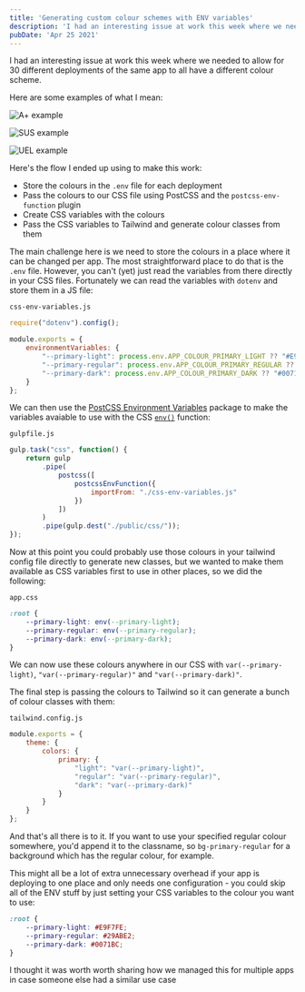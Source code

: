 ```yaml
---
title: 'Generating custom colour schemes with ENV variables'
description: 'I had an interesting issue at work this week where we needed to allow for 30 different deployments of the same app to all have a different colour scheme.'
pubDate: 'Apr 25 2021'
---
```

I had an interesting issue at work this week where we needed to allow for 30 different deployments of the same app to all have a different colour scheme. 

Here are some examples of what I mean: 

![A+ example](https://i.imgur.com/VXFaAa2.png)

![SUS example](https://i.imgur.com/iIltbpS.png)

![UEL example](https://i.imgur.com/LTObHIW.png)


Here's the flow I ended up using to make this work:

- Store the colours in the `.env` file for each deployment
- Pass the colours to our CSS file using PostCSS and the `postcss-env-function` plugin
- Create CSS variables with the colours
- Pass the CSS variables to Tailwind and generate colour classes from them

The main challenge here is we need to store the colours in a place where it can be changed per app. The most straightforward place to do that is the `.env` file. However, you can't (yet) just read the variables from there directly in your CSS files. Fortunately we can read the variables with `dotenv` and store them in a JS file:

`css-env-variables.js`
```js
require("dotenv").config();

module.exports = {
    environmentVariables: {
        "--primary-light": process.env.APP_COLOUR_PRIMARY_LIGHT ?? "#E9F7FE",
        "--primary-regular": process.env.APP_COLOUR_PRIMARY_REGULAR ?? "#29ABE2",
        "--primary-dark": process.env.APP_COLOUR_PRIMARY_DARK ?? "#0071BC"
    }
};
```

We can then use the [PostCSS Environment Variables](https://github.com/csstools/postcss-env-function) package to make the variables avaiable to use with the CSS [`env()`](https://developer.mozilla.org/en-US/docs/Web/CSS/env()) function: 

`gulpfile.js`
```js
gulp.task("css", function() {
    return gulp
        .pipe(
            postcss([
                postcssEnvFunction({
                    importFrom: "./css-env-variables.js"
                })
            ])
        )
        .pipe(gulp.dest("./public/css/"));
});
```

Now at this point you could probably use those colours in your tailwind config file directly to generate new classes, but we wanted to make them available as CSS variables first to use in other places, so we did the following:

`app.css`
```css
:root {
    --primary-light: env(--primary-light);
    --primary-regular: env(--primary-regular);
    --primary-dark: env(--primary-dark);
}
```

We can now use these colours anywhere in our CSS with `var(--primary-light)`, `"var(--primary-regular)"` and `"var(--primary-dark)"`. 

The final step is passing the colours to Tailwind so it can generate a bunch of colour classes with them:

`tailwind.config.js`
```js
module.exports = {
    theme: {
        colors: {
            primary: {
                "light": "var(--primary-light)",
                "regular": "var(--primary-regular)",
                "dark": "var(--primary-dark)"
            }
        }
    }
};
```

And that's all there is to it. If you want to use your specified regular colour somewhere, you'd append it to the classname, so `bg-primary-regular` for a background which has the regular colour, for example. 

This might all be a lot of extra unnecessary overhead if your app is deploying to one place and only needs one configuration - you could skip all of the ENV stuff by just setting your CSS variables to the colour you want to use: 

```css
:root {
    --primary-light: #E9F7FE;
    --primary-regular: #29ABE2;
    --primary-dark: #0071BC;
}
```

I thought it was worth worth sharing how we managed this for multiple apps in case someone else had a similar use case